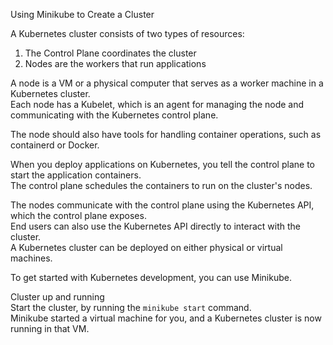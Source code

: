 Using Minikube to Create a Cluster   

A Kubernetes cluster consists of two types of resources:   
1. The Control Plane coordinates the cluster  
2. Nodes are the workers that run applications  


A node is a VM or a physical computer that serves as a worker machine in a Kubernetes cluster.    
Each node has a Kubelet, which is an agent for managing the node and communicating with the Kubernetes control plane.   

The node should also have tools for handling container operations, such as containerd or Docker.  

 
When you deploy applications on Kubernetes, you tell the control plane to start the application containers.   
The control plane schedules the containers to run on the cluster's nodes.   



The nodes communicate with the control plane using the Kubernetes API, which the control plane exposes.   
End users can also use the Kubernetes API directly to interact with the cluster.  
A Kubernetes cluster can be deployed on either physical or virtual machines.   




To get started with Kubernetes development, you can use Minikube.   



Cluster up and running  
Start the cluster, by running the `minikube start` command.   
Minikube started a virtual machine for you, and a Kubernetes cluster is now running in that VM.  

